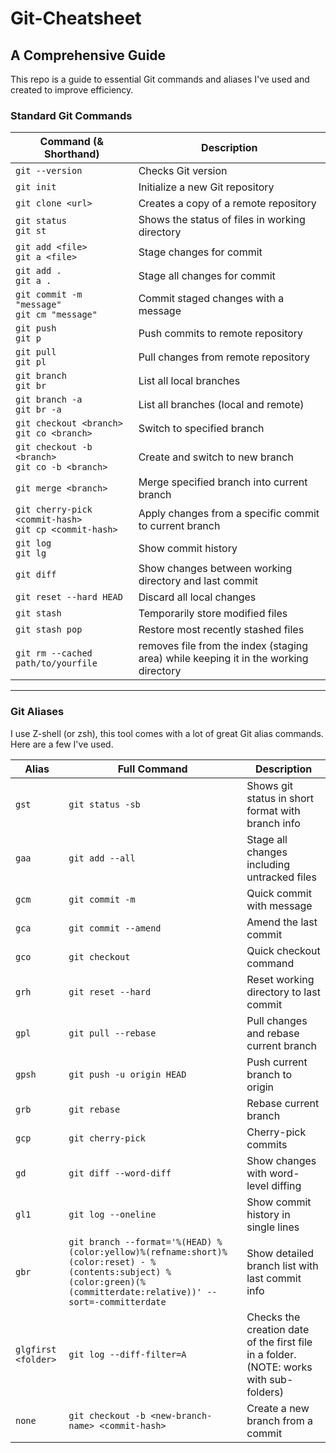# Git-Cheatsheet

## A Comprehensive Guide

This repo is a guide to essential Git commands and aliases I've used and created to improve efficiency.

### Standard Git Commands

| Command (& Shorthand)                                       | Description                                                                          |
| ----------------------------------------------------------- | ------------------------------------------------------------------------------------ |
| `git --version`                                             | Checks Git version                                                                   |
| `git init`                                                  | Initialize a new Git repository                                                      |
| `git clone <url>`                                           | Creates a copy of a remote repository                                                |
| `git status` <br> `git st`                                  | Shows the status of files in working directory                                       |
| `git add <file>` <br> `git a <file>`                        | Stage changes for commit                                                             |
| `git add .` <br> `git a .`                                  | Stage all changes for commit                                                         |
| `git commit -m "message"` <br> `git cm "message"`           | Commit staged changes with a message                                                 |
| `git push` <br> `git p`                                     | Push commits to remote repository                                                    |
| `git pull` <br> `git pl`                                    | Pull changes from remote repository                                                  |
| `git branch` <br> `git br`                                  | List all local branches                                                              |
| `git branch -a` <br> `git br -a`                            | List all branches (local and remote)                                                 |
| `git checkout <branch>` <br> `git co <branch>`              | Switch to specified branch                                                           |
| `git checkout -b <branch>` <br> `git co -b <branch>`        | Create and switch to new branch                                                      |
| `git merge <branch>`                                        | Merge specified branch into current branch                                           |
| `git cherry-pick <commit-hash>` <br> `git cp <commit-hash>` | Apply changes from a specific commit to current branch                               |
| `git log` <br> `git lg`                                     | Show commit history                                                                  |
| `git diff`                                                  | Show changes between working directory and last commit                               |
| `git reset --hard HEAD`                                     | Discard all local changes                                                            |
| `git stash`                                                 | Temporarily store modified files                                                     |
| `git stash pop`                                             | Restore most recently stashed files                                                  |
| `git rm --cached path/to/yourfile`                          | removes file from the index (staging area) while keeping it in the working directory |

---

### Git Aliases

I use Z-shell (or zsh), this tool comes with a lot of great Git alias commands. Here are a few I've used.

| Alias               | Full Command                                                                                                                                                        | Description                                                                            |
| ------------------- | ------------------------------------------------------------------------------------------------------------------------------------------------------------------- | -------------------------------------------------------------------------------------- |
| `gst`               | `git status -sb`                                                                                                                                                    | Shows git status in short format with branch info                                      |
| `gaa`               | `git add --all`                                                                                                                                                     | Stage all changes including untracked files                                            |
| `gcm`               | `git commit -m`                                                                                                                                                     | Quick commit with message                                                              |
| `gca`               | `git commit --amend`                                                                                                                                                | Amend the last commit                                                                  |
| `gco`               | `git checkout`                                                                                                                                                      | Quick checkout command                                                                 |
| `grh`               | `git reset --hard`                                                                                                                                                  | Reset working directory to last commit                                                 |
| `gpl`               | `git pull --rebase`                                                                                                                                                 | Pull changes and rebase current branch                                                 |
| `gpsh`              | `git push -u origin HEAD`                                                                                                                                           | Push current branch to origin                                                          |
| `grb`               | `git rebase`                                                                                                                                                        | Rebase current branch                                                                  |
| `gcp`               | `git cherry-pick`                                                                                                                                                   | Cherry-pick commits                                                                    |
| `gd`                | `git diff --word-diff`                                                                                                                                              | Show changes with word-level diffing                                                   |
| `gl1`               | `git log --oneline`                                                                                                                                                 | Show commit history in single lines                                                    |
| `gbr`               | `git branch --format='%(HEAD) %(color:yellow)%(refname:short)%(color:reset) - %(contents:subject) %(color:green)(%(committerdate:relative))' --sort=-committerdate` | Show detailed branch list with last commit info                                        |
| `glgfirst <folder>` | `git log --diff-filter=A`                                                                                                                                           | Checks the creation date of the first file in a folder. (NOTE: works with sub-folders) |
| `none`              | `git checkout -b <new-branch-name> <commit-hash>`                                                                                                                   | Create a new branch from a commit                                                      |
